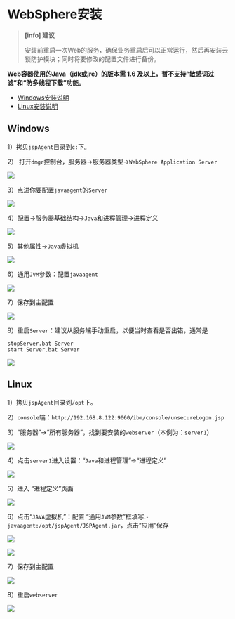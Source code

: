 # WebSphere安装

> **\[info] 建议**
>
> 安装前重启一次Web的服务，确保业务重启后可以正常运行，然后再安装云锁防护模块；同时将要修改的配置文件进行备份。

**Web容器使用的Java（jdk或jre）的版本需 1.6 及以上，暂不支持“敏感词过滤”和“防多线程下载”功能。**

* [Windows安装说明](websphere.md#windows)
* [Linux安装说明](websphere.md#linux)

## Windows

1）拷贝`jspAgent`目录到`c:`下。

2） 打开`dmgr`控制台，服务器->服务器类型->`WebSphere Application Server`

![](../../.gitbook/assets/WebSphereW01.png)

3）点进你要配置`javaagent`的`Server`

![](../../.gitbook/assets/WebSphereW02.png)

4）配置->服务器基础结构->`Java`和进程管理->进程定义

![](../../.gitbook/assets/WebSphereW03.png)

5）其他属性->`Java`虚拟机

![](../../.gitbook/assets/WebSphereW04.png)

6）通用`JVM`参数：配置`javaagent`

![](../../.gitbook/assets/WebSphereW05.png)

7）保存到主配置

![](../../.gitbook/assets/WebSphereW06.png)

8）重启`Server`：建议从服务端手动重启，以便当时查看是否出错，通常是

```
stopServer.bat Server
start Server.bat Server
```

![](../../.gitbook/assets/WebSphereW07.png)

## Linux

1）拷贝`jspAgent`目录到`/opt`下。

2）`console`端：`http://192.168.8.122:9060/ibm/console/unsecureLogon.jsp`

3）“服务器”->“所有服务器”，找到要安装的`webserver`（本例为：`server1`）

![](../../.gitbook/assets/WebSphereL01.png)

4）点击`server1`进入设置：“`Java`和进程管理”->“进程定义”

![](../../.gitbook/assets/WebSphereL02.png)

5）进入 “进程定义”页面

![](../../.gitbook/assets/WebSphereL03.png)

6）点击“`JAVA`虚拟机”：配置 “通用`JVM`参数”框填写:`-javaagent:/opt/jspAgent/JSPAgent.jar`，点击“应用”保存

![](../../.gitbook/assets/WebSphereL04.png)

![](../../.gitbook/assets/WebSphereL05.png)

7）保存到主配置

![](../../.gitbook/assets/WebSphereL06.png)

8）重启`webserver`

![](../../.gitbook/assets/WebSphereL07.png)
